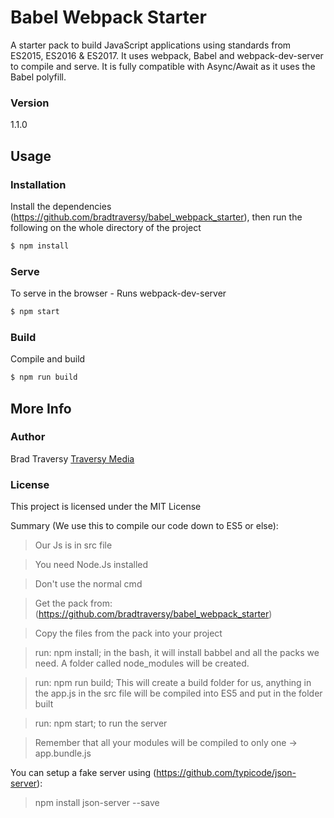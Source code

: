 # Babel Webpack Starter

A starter pack to build JavaScript applications using standards from ES2015, ES2016 & ES2017. It uses webpack, Babel and webpack-dev-server to compile and serve. It is fully compatible with Async/Await as it uses the Babel polyfill.

### Version
1.1.0

## Usage

### Installation

Install the dependencies (https://github.com/bradtraversy/babel_webpack_starter), then run the following on the whole directory of the project

```sh
$ npm install
```

### Serve
To serve in the browser  - Runs webpack-dev-server

```sh
$ npm start
```

### Build
Compile and build

```sh
$ npm run build
```

## More Info

### Author

Brad Traversy
[Traversy Media](http://www.traversymedia.com)

### License

This project is licensed under the MIT License


Summary (We use this to compile our code down to ES5 or else):
> Our Js is in src file

> You need Node.Js installed 

> Don't use the normal cmd

> Get the pack from: (https://github.com/bradtraversy/babel_webpack_starter)

> Copy the files from the pack into your project

> run: npm install; in the bash, it will install babbel and all the packs we need. A folder called node_modules will be created. 

> run: npm run build; This will create a build folder for us, anything in the app.js in the src file will be compiled into ES5 and put in the folder built 

> run: npm start; to run the server 

> Remember that all your modules will be compiled to only one -> app.bundle.js


You can setup a fake server using (https://github.com/typicode/json-server):
> npm install json-server --save 